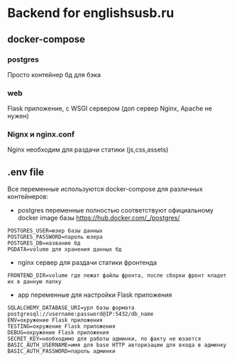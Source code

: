 # Backend for englishsusb.ru

## docker-compose

### postgres
Просто контейнер бд для бэка

### web
Flask приложение, с WSGI сервером (доп сервер Nginx, Apache не нужен)

### Nignx и nginx.conf
Nginx необходим для раздачи статики (js,css,assets)

## .env file
Все переменные используются docker-compose для различных контейнеров:

- postgres переменные полностью соответствуют официальному docker image базы https://hub.docker.com/_/postgres/
```
POSTGRES_USER=юзер базы данных 
POSTGRES_PASSWORD=пароль юзера
POSTGRES_DB=название бд
PGDATA=volume для хранения данных бд
```
- nginx сервер для раздачи статики фронтенда
```
FRONTEND_DIR=volume где лежат файлы фронта, после сборки фронт кладет их в данную папку
```
- app переменные для настройки Flask приложения
```
SQLALCHEMY_DATABASE_URI=урл базы формата postgresql://username:password@IP:5432/db_name
ENV=окружение Flask приложения
TESTING=окружение Flask приложения
DEBUG=окружение Flask приложения
SECRET_KEY=необходимо для работы админки, по факту не юзается
BASIC_AUTH_USERNAME=имя для base HTTP авторизации для входа в админку
BASIC_AUTH_PASSWORD=пароль админки
```

